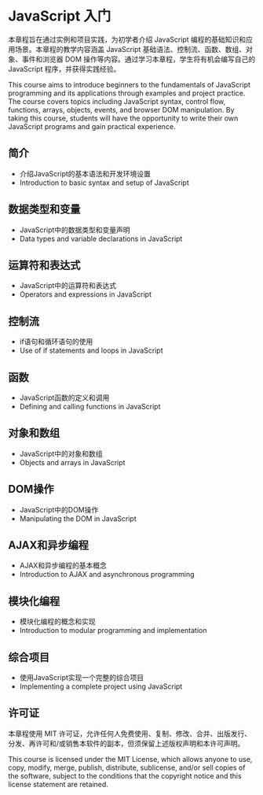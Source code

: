 # JavaScript 入门

本章程旨在通过实例和项目实践，为初学者介绍 JavaScript 编程的基础知识和应用场景。本章程的教学内容涵盖 JavaScript 基础语法、控制流、函数、数组、对象、事件和浏览器 DOM 操作等内容。通过学习本章程，学生将有机会编写自己的 JavaScript 程序，并获得实践经验。

This course aims to introduce beginners to the fundamentals of JavaScript programming and its applications through examples and project practice. The course covers topics including JavaScript syntax, control flow, functions, arrays, objects, events, and browser DOM manipulation. By taking this course, students will have the opportunity to write their own JavaScript programs and gain practical experience.

## 简介
- 介绍JavaScript的基本语法和开发环境设置
- Introduction to basic syntax and setup of JavaScript

## 数据类型和变量
- JavaScript中的数据类型和变量声明
- Data types and variable declarations in JavaScript

## 运算符和表达式
- JavaScript中的运算符和表达式
- Operators and expressions in JavaScript

## 控制流
- if语句和循环语句的使用
- Use of if statements and loops in JavaScript

## 函数
- JavaScript函数的定义和调用
- Defining and calling functions in JavaScript

## 对象和数组
- JavaScript中的对象和数组
- Objects and arrays in JavaScript

## DOM操作
- JavaScript中的DOM操作
- Manipulating the DOM in JavaScript

## AJAX和异步编程
- AJAX和异步编程的基本概念
- Introduction to AJAX and asynchronous programming

## 模块化编程
- 模块化编程的概念和实现
- Introduction to modular programming and implementation

## 综合项目
- 使用JavaScript实现一个完整的综合项目
- Implementing a complete project using JavaScript

## 许可证

本章程使用 MIT 许可证，允许任何人免费使用、复制、修改、合并、出版发行、分发、再许可和/或销售本软件的副本，但须保留上述版权声明和本许可声明。

This course is licensed under the MIT License, which allows anyone to use, copy, modify, merge, publish, distribute, sublicense, and/or sell copies of the software, subject to the conditions that the copyright notice and this license statement are retained.
